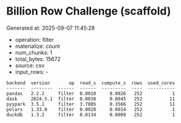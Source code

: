 # Billion Row Challenge (scaffold)

Generated at: 2025-09-07 11:45:28

- operation: filter
- materialize: count
- num_chunks: 1
- total_bytes: 15672
- source: csv
- input_rows: -

```text
backend  version       op  read_s  compute_s  rows  used_cores
-------  --------  ------  ------  ---------  ----  ----------
pandas   2.2.2     filter  0.0010     0.0026   252           1
dask     2024.5.1  filter  0.0038     0.0045   252          11
pyspark  3.5.1     filter  3.7805     0.3566   252          11
polars   1.33.0    filter  0.0028     0.0014   252           1
duckdb   1.3.2     filter  0.0134     0.0009   252           1
```
